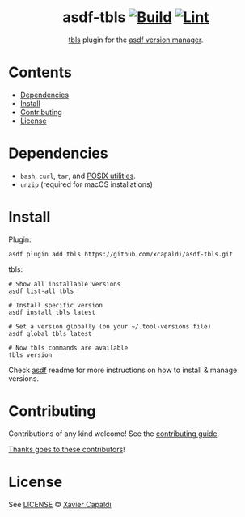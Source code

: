 <div align="center">

# asdf-tbls [![Build](https://github.com/xcapaldi/asdf-tbls/actions/workflows/build.yml/badge.svg)](https://github.com/xcapaldi/asdf-tbls/actions/workflows/build.yml) [![Lint](https://github.com/xcapaldi/asdf-tbls/actions/workflows/lint.yml/badge.svg)](https://github.com/xcapaldi/asdf-tbls/actions/workflows/lint.yml)

[tbls](https://github.com/k1LoW/tbls) plugin for the [asdf version manager](https://asdf-vm.com).

</div>

# Contents

- [Dependencies](#dependencies)
- [Install](#install)
- [Contributing](#contributing)
- [License](#license)

# Dependencies

- `bash`, `curl`, `tar`, and [POSIX utilities](https://pubs.opengroup.org/onlinepubs/9699919799/idx/utilities.html).
- `unzip` (required for macOS installations)

# Install

Plugin:

```shell
asdf plugin add tbls https://github.com/xcapaldi/asdf-tbls.git
```

tbls:

```shell
# Show all installable versions
asdf list-all tbls

# Install specific version
asdf install tbls latest

# Set a version globally (on your ~/.tool-versions file)
asdf global tbls latest

# Now tbls commands are available
tbls version
```

Check [asdf](https://github.com/asdf-vm/asdf) readme for more instructions on how to
install & manage versions.

# Contributing

Contributions of any kind welcome! See the [contributing guide](contributing.md).

[Thanks goes to these contributors](https://github.com/xcapaldi/asdf-tbls/graphs/contributors)!

# License

See [LICENSE](LICENSE) © [Xavier Capaldi](https://github.com/xcapaldi/)
